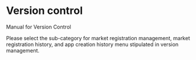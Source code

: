 # Version control

Manual for Version Control

Please select the sub-category for market registration management, market registration history, and app creation history menu stipulated in version management.
